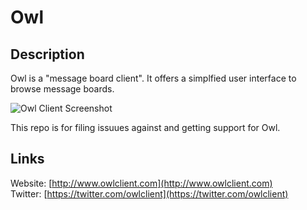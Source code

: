 # Owl

## Description

Owl is a "message board client". It offers a simplfied user interface to browse message 
boards.

![Owl Client Screenshot](http://i.imgur.com/7PQVjQz.png "Owl Client Screenshot")

This repo is for filing issuues against and getting support for Owl.

## Links

Website: [http://www.owlclient.com](http://www.owlclient.com)<br/>
Twitter: [https://twitter.com/owlclient](https://twitter.com/owlclient)

